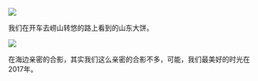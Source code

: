 ![](https://raw.githubusercontent.com/helloqingyang/mkdocs/main/docs/images/100/2017-10%E5%BC%A0/img_20170819_144536r.jpg)

我们在开车去崂山转悠的路上看到的山东大饼。

![](https://raw.githubusercontent.com/helloqingyang/mkdocs/main/docs/images/100/2017-10%E5%BC%A0/img_20170819_181927f.jpg)

在海边亲密的合影，其实我们这么亲密的合影不多，可能，我们最美好的时光在2017年。

